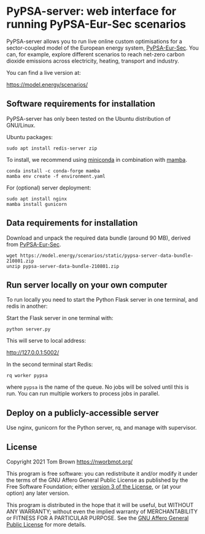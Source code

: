 
# PyPSA-server: web interface for running PyPSA-Eur-Sec scenarios

PyPSA-server allows you to run live online custom optimisations for a sector-coupled model of the European energy system, [PyPSA-Eur-Sec](https://github.com/PyPSA/pypsa-eur-sec). You can, for example, explore different scenarios to reach net-zero carbon dioxide emissions across electricity, heating, transport and industry.

You can find a live version at:

<https://model.energy/scenarios/>


## Software requirements for installation

PyPSA-server has only been tested on the Ubuntu distribution of GNU/Linux.

Ubuntu packages:

`sudo apt install redis-server zip`

To install, we recommend using [miniconda](https://docs.conda.io/en/latest/miniconda.html) in combination with [mamba](https://github.com/QuantStack/mamba).

	conda install -c conda-forge mamba
	mamba env create -f environment.yaml

For (optional) server deployment:

	sudo apt install nginx
	mamba install gunicorn

## Data requirements for installation

Download and unpack the required data bundle (around 90 MB), derived from [PyPSA-Eur-Sec](https://github.com/PyPSA/pypsa-eur-sec).

	wget https://model.energy/scenarios/static/pypsa-server-data-bundle-210801.zip
	unzip pypsa-server-data-bundle-210801.zip

## Run server locally on your own computer

To run locally you need to start the Python Flask server in one terminal, and redis in another:

Start the Flask server in one terminal with:

`python server.py`

This will serve to local address:

http://127.0.0.1:5002/

In the second terminal start Redis:

`rq worker pypsa`

where `pypsa` is the name of the queue. No jobs will be solved until
this is run. You can run multiple workers to process jobs in parallel.


## Deploy on a publicly-accessible server

Use nginx, gunicorn for the Python server, rq, and manage with supervisor.


## License

Copyright 2021 Tom Brown <https://nworbmot.org/>

This program is free software: you can redistribute it and/or modify
it under the terms of the GNU Affero General Public License as
published by the Free Software Foundation; either [version 3 of the
License](LICENSE.txt), or (at your option) any later version.

This program is distributed in the hope that it will be useful, but
WITHOUT ANY WARRANTY; without even the implied warranty of
MERCHANTABILITY or FITNESS FOR A PARTICULAR PURPOSE.  See the [GNU
Affero General Public License](LICENSE.txt) for more details.
